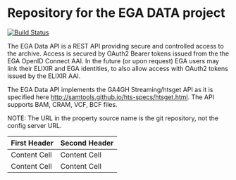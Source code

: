 # Repository for the EGA DATA project

[![Build Status](https://travis-ci.org/EGA-archive/ega-data-api.svg?branch=master)](https://travis-ci.org/EGA-archive/ega-data-api)


The EGA Data API is a REST API providing secure and controlled access to the archive. Access is secured by OAuth2 Bearer tokens issued from the the EGA OpenID Connect AAI. In the future (or upon request) EGA users may link their ELIXIR and EGA identities, to also allow access with OAuth2 tokens issued by the ELIXIR AAI.

The EGA Data API implements the GA4GH Streaming/htsget API as it is specified here http://samtools.github.io/hts-specs/htsget.html. The API supports BAM, CRAM, VCF, BCF files.


NOTE: The URL in the property source name is the git repository, not the config server URL.

| First Header  | Second Header |
| ------------- | ------------- |
| Content Cell  | Content Cell  |
| Content Cell  | Content Cell  |


